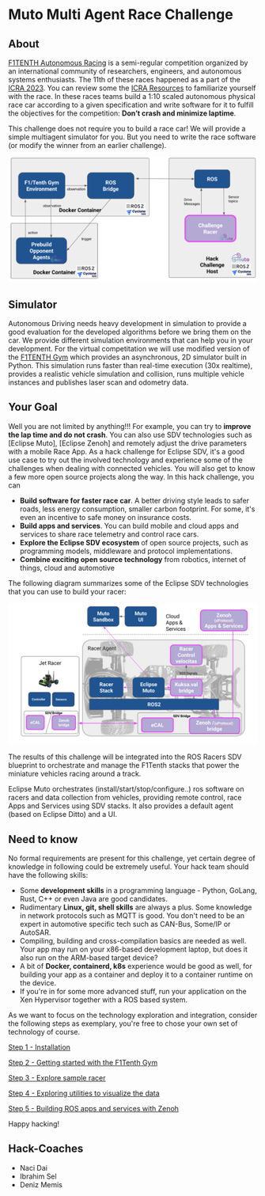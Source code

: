 # Muto Multi Agent Race Challenge

## About

[F1TENTH Autonomous Racing](https://f1tenth.org/) is a semi-regular competition organized by an international community of researchers, engineers, and autonomous systems enthusiasts. The 11th of these races happened as a part of the [ICRA 2023](https://icra2023-race.f1tenth.org/). You can review some the [ICRA Resources](https://icra2023-race.f1tenth.org/race_ressources.html) to familiarize yourself with the race.  In these races teams build a 1:10 scaled autonomous physical race car according to a given specification and write software for it to fulfill the objectives for the competition: **Don’t crash and minimize laptime**.  

This challenge does not require you to build a race car!  We will provide a simple multiagent simulator for you. But you need to write the race software (or modify the winner from an earlier challenge).

<img src="./assets/overview.png" />

## Simulator 

Autonomous Driving needs heavy development in simulation to provide a good evaluation for the developed algorithms before we bring them on the car. We provide different simulation environments that can help you in your development. For the virtual competitation we will use modified version of the [F1TENTH Gym](https://github.com/f1tenth/f1tenth_gym) which provides an asynchronous, 2D simulator built in Python. This simulation runs faster than real-time execution (30x realtime), provides a realistic vehicle simulation and collision, runs multiple vehicle instances and publishes laser scan and odometry data.

## Your Goal 
Well you are not limited by anything!!!  For example, you can try to **improve the lap time and do not crash**. You can also use SDV technologies such as [Eclipse Muto], [Eclipse Zenoh] and remotely adjust the drive parameters with a mobile Race App. As a hack challenge for Eclipse SDV, it's a good use case to try out the involved technology and experience some of the challenges when dealing with connected vehicles. You will also get to know a few more open source projects along the way. 
In this hack challenge, you can

- **Build software for faster race car**. A better driving style leads to safer roads, less energy consumption, smaller carbon footprint. For some, it's even an incentive to safe money on insurance costs.
- **Build apps and services**. You can build mobile and cloud apps and services to share race telemetry and control race cars.
- **Explore the Eclipse SDV ecosystem** of open source projects, such as programming models, middleware and protocol implementations.
- **Combine exciting open source technology** from robotics, internet of things, cloud and automotive

The following diagram summarizes some of the Eclipse SDV technologies that you can use to build your racer:

<img src="./assets/racer.png" />

The results of this challenge will be integrated into the ROS Racers SDV blueprint to orchestrate and manage the F1Tenth stacks that power the miniature vehicles racing around a track.

Eclipse Muto orchestrates (install/start/stop/configure..) ros software on racers and data collection from vehicles, providing remote control, race Apps and Services using SDV stacks. It also provides a default agent (based on Eclipse Ditto) and a UI.

## Need to know

No formal requirements are present for this challenge, yet certain degree of knowledge in following could be extremely useful. Your hack team should have the following skills:

- Some **development skills** in a programming language - Python, GoLang, Rust, C++ or even Java are good candidates.
- Rudimentary **Linux, git, shell skills** are always a plus. Some knowledge in network protocols such as MQTT is good. You don't need to be an expert in automotive specific tech such as CAN-Bus, Some/IP or AutoSAR.
- Compiling, building and cross-compilation basics are needed as well. Your app may run on your x86-based development laptop, but does it also run on the ARM-based target device?
- A bit of **Docker, containerd, k8s** experience would be good as well, for building your app as a container and deploy it to a container runtime on the device.
- If you're in for some more advanced stuff, run your application on the Xen Hypervisor together with a ROS based system.

As we want to focus on the technology exploration and integration, consider the following steps as exemplary, you're free to chose your own set of technology of course.

[Step 1 - Installation](docs/step1-installation.md)

[Step 2 - Getting started with the F1Tenth Gym](docs/step2-getting-started-with-f1tenth-gym.md)

[Step 3 - Explore sample racer](docs/step3-make-racecar-interact-with-f1tenth-gym.md)

[Step 4 - Exploring utilities to visualize the data](docs/step4-rviz.md)

[Step 5 - Building ROS apps and services with Zenoh](docs/step5-build-zenoh.md)

Happy hacking!



## Hack-Coaches

- Naci Dai
- Ibrahim Sel
- Deniz Memis
